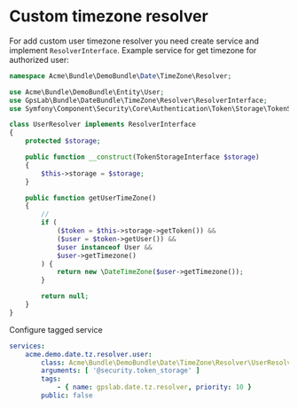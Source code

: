 # Custom timezone resolver

For add custom user timezone resolver you need create service and implement `ResolverInterface`. Example service for get timezone
for authorized user:

```php
namespace Acme\Bundle\DemoBundle\Date\TimeZone\Resolver;

use Acme\Bundle\DemoBundle\Entity\User;
use GpsLab\Bundle\DateBundle\TimeZone\Resolver\ResolverInterface;
use Symfony\Component\Security\Core\Authentication\Token\Storage\TokenStorageInterface;

class UserResolver implements ResolverInterface
{
    protected $storage;

    public function __construct(TokenStorageInterface $storage)
    {
        $this->storage = $storage;
    }

    public function getUserTimeZone()
    {
        //
        if (
            ($token = $this->storage->getToken()) &&
            ($user = $token->getUser()) &&
            $user instanceof User &&
            $user->getTimezone()
        ) {
            return new \DateTimeZone($user->getTimezone());
        }

        return null;
    }
}
```

Configure tagged service

```yml
services:
    acme.demo.date.tz.resolver.user:
        class: Acme\Bundle\DemoBundle\Date\TimeZone\Resolver\UserResolver
        arguments: [ '@security.token_storage' ]
        tags:
            - { name: gpslab.date.tz.resolver, priority: 10 }
        public: false
```
